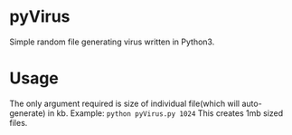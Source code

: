 # pyVirus
Simple random file generating virus written in Python3.

# Usage 
The only argument required is size of individual file(which will auto-generate) in kb.
Example:
``` python pyVirus.py 1024 ```
This creates 1mb sized files.
